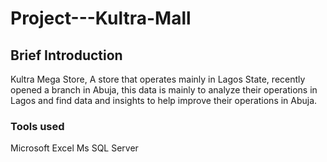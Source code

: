 # Project---Kultra-Mall

## Brief Introduction

Kultra Mega Store, A store that operates mainly in Lagos State, recently opened a branch in Abuja, this data is mainly to analyze their operations in Lagos and find data and insights to help improve their operations in Abuja.

### Tools used
Microsoft Excel
Ms SQL Server

